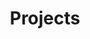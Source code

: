 ---
title: Projects
description: A description of this category
image: 

# Badge style
style:
    background: "#3afd20ff"
    color: "#3f3a3aff"
---